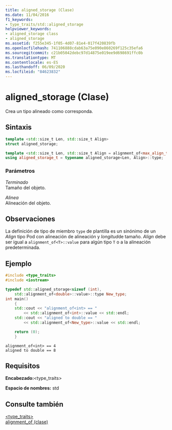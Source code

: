 ```yaml
---
title: aligned_storage (Clase)
ms.date: 11/04/2016
f1_keywords:
- type_traits/std::aligned_storage
helpviewer_keywords:
- aligned_storage class
- aligned_storage
ms.assetid: f255e345-1f05-4d07-81e4-017f420839fb
ms.openlocfilehash: 741106888cdab63a75e090e860269f125c35efa6
ms.sourcegitcommit: c21b05042debc97d14875e019ee9d698691ffc0b
ms.translationtype: MT
ms.contentlocale: es-ES
ms.lasthandoff: 06/09/2020
ms.locfileid: "84623832"
---
```

# <a name="aligned_storage-class"></a>aligned_storage (Clase)

Crea un tipo alineado como corresponda.

## <a name="syntax"></a>Sintaxis

```cpp
template <std::size_t Len, std::size_t Align>
struct aligned_storage;

template <std::size_t Len, std::size_t Align = alignment_of<max_align_t>::value>
using aligned_storage_t = typename aligned_storage<Len, Align>::type;
```

### <a name="parameters"></a>Parámetros

*Terminado*\
Tamaño del objeto.

*Alinea*\
Alineación del objeto.

## <a name="remarks"></a>Observaciones

La definición de tipo de miembro `type` de plantilla es un sinónimo de un *Align* tipo Pod con alineación de alineación y *longitud*de tamaño. *Align* debe ser igual a `alignment_of<T>::value` para algún tipo `T` o a la alineación predeterminada.

## <a name="example"></a>Ejemplo

```cpp
#include <type_traits>
#include <iostream>

typedef std::aligned_storage<sizeof (int),
    std::alignment_of<double>::value>::type New_type;
int main()
    {
    std::cout << "alignment_of<int> == "
        << std::alignment_of<int>::value << std::endl;
    std::cout << "aligned to double == "
        << std::alignment_of<New_type>::value << std::endl;

    return (0);
    }
```

```Output
alignment_of<int> == 4
aligned to double == 8
```

## <a name="requirements"></a>Requisitos

**Encabezado:**\<type_traits>

**Espacio de nombres:** std

## <a name="see-also"></a>Consulte también

[<type_traits>](type-traits.md)\
[alignment_of (clase)](alignment-of-class.md)
